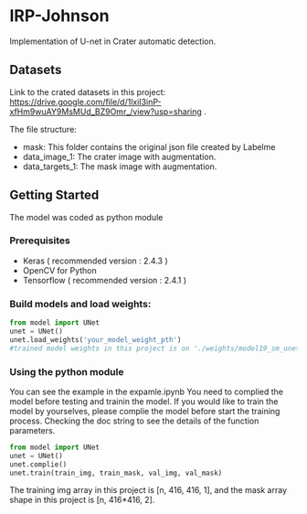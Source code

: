 # IRP-Johnson

Implementation of U-net in Crater automatic detection.

## Datasets
Link to the crated datasets in this project: https://drive.google.com/file/d/1lxiI3inP-xfHm9wuAY9MsMUd_BZ9Omr_/view?usp=sharing .

The file structure:
* mask: This folder contains the original json file created by Labelme
* data_image_1: The crater image with augmentation.
* data_targets_1: The mask image with augmentation.



## Getting Started
The model was coded as python module
### Prerequisites

* Keras ( recommended version : 2.4.3 )
* OpenCV for Python
* Tensorflow ( recommended  version : 2.4.1 )


### Build models and load weights:
```python
from model import UNet
unet = UNet()
unet.load_weights('your_model_weight_pth')
#trained model weights in this project is on './weights/model19_sm_unet_iou_nearest_binary_4.h5'
```


### Using the python module
You can see the example in the expamle.ipynb
You need to complied the model before testing and trainin the model.
If you would like to train the model by yourselves, please complie the model before start the training process. 
Checking the doc string to see the details of the function parameters.
```python
from model import UNet
unet = UNet()
unet.complie()
unet.train(train_img, train_mask, val_img, val_mask)
```
The training img array in this project is [n, 416, 416, 1], and the mask array shape in this project is [n, 416*416, 2].










